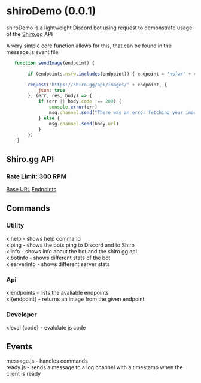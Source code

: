 # shiroDemo (0.0.1)
shiroDemo is a lightweight Discord bot using request to demonstrate usage of the [Shiro.gg](https://shirogg/api.endpoints) API  

A very simple core function allows for this, that can be found in the message.js event file

```js
   function sendImage(endpoint) {

        if (endpoints.nsfw.includes(endpoint)) { endpoint = 'nsfw/' + endpoint}

        request('https://shiro.gg/api/images/' + endpoint, {
            json: true
        }, (err, res, body) => {
            if (err || body.code !== 200) {
                console.error(err)
                msg.channel.send("There was an error fetching your image, please try again later.")
            } else {
                msg.channel.send(body.url)
            }
        })
    }
```
## Shiro.gg API

### Rate Limit: 300 RPM
[Base URL](https://shiro.gg/api)
[Endpoints](https://shiro.gg/api/endpoints)
  
## Commands   
  
### Utility  
x!help - shows help command   
x!ping - shows the bots ping to Discord and to Shiro  
x!info - shows info about the bot and the shiro.gg api  
x!botinfo - shows different stats of the bot  
x!serverinfo - shows different server stats  

### Api  
x!endpoints - lists the avaliable endpoints  
x!{endpoint} - returns an image from the given endpoint
   
### Developer  
x!eval {code} - evalulate js code  
    
## Events  
 
 message.js - handles commands  
 ready.js - sends a message to a log channel with a timestamp when the client is ready  
